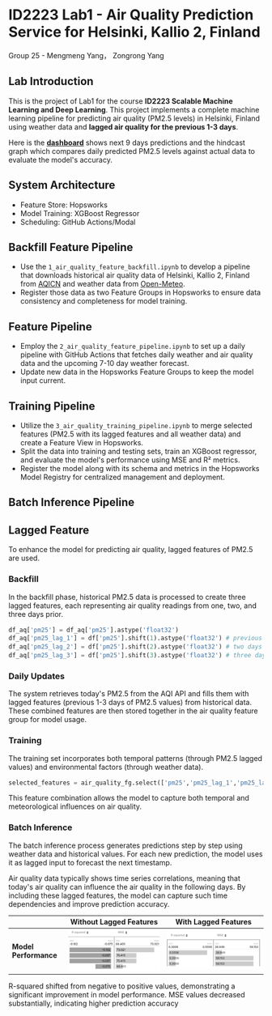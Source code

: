 # ID2223 Lab1 - Air Quality Prediction Service for Helsinki, Kallio 2, Finland 
Group 25 - Mengmeng Yang， Zongrong Yang

## Lab Introduction
This is the project of Lab1 for the course **ID2223 Scalable Machine Learning and Deep Learning**. This project implements a complete machine learning pipeline for predicting air quality (PM2.5 levels) in Helsinki, Finland using weather data and **lagged air quality for the previous 1-3 days**.

Here is the **[dashboard](https://lemongooo.github.io/mlfs-book/air-quality/)** shows next 9 days predictions and the hindcast graph which compares daily predicted PM2.5 levels against actual data to evaluate the model's accuracy.

## System Architecture
- Feature Store: Hopsworks
- Model Training: XGBoost Regressor
- Scheduling: GitHub Actions/Modal

## Backfill Feature Pipeline
   - Use the  `1_air_quality_feature_backfill.ipynb` to develop a pipeline that downloads historical air quality data of Helsinki, Kallio 2, Finland from [AQICN](https://aqicn.org) and weather data from [Open-Meteo](https://open-meteo.com).
   - Register those data as two Feature Groups in Hopsworks to ensure data consistency and completeness for model training.

## Feature Pipeline
   - Employ the `2_air_quality_feature_pipeline.ipynb` to set up a daily pipeline with GitHub Actions that fetches daily weather and air quality data and the upcoming 7-10 day weather forecast. 
   - Update new data in the Hopsworks Feature Groups to keep the model input current.

## Training Pipeline
   - Utilize the `3_air_quality_training_pipeline.ipynb` to merge selected features (PM2.5 with its lagged features and all weather data) and create a Feature View in Hopsworks.
   - Split the data into training and testing sets, train an XGBoost regressor, and evaluate the model's performance using MSE and R² metrics.
   - Register the model along with its schema and metrics in the Hopsworks Model Registry for centralized management and deployment.


## Batch Inference Pipeline






## Lagged Feature
To enhance the model for predicting air quality, lagged features of PM2.5 are used.
### Backfill
In the backfill phase, historical PM2.5 data is processed to create three lagged features, each representing air quality readings from one, two, and three days prior.
```python
df_aq['pm25'] = df_aq['pm25'].astype('float32')
df_aq['pm25_lag_1'] = df['pm25'].shift(1).astype('float32') # previous day
df_aq['pm25_lag_2'] = df['pm25'].shift(2).astype('float32') # two days ago
df_aq['pm25_lag_3'] = df['pm25'].shift(3).astype('float32') # three days ago
```
### Daily Updates
The system retrieves today's PM2.5 from the AQI API and fills them with lagged features (previous 1-3 days of PM2.5 values) from historical data. These combined features are then stored together in the air quality feature group for model usage.

### Training
The training set incorporates both temporal patterns (through PM2.5 lagged values) and environmental factors (through weather data).
```python
selected_features = air_quality_fg.select(['pm25','pm25_lag_1','pm25_lag_2','pm25_lag_3']).join(weather_fg.select_all())
```
This feature combination allows the model to capture both temporal and meteorological influences on air quality.

### Batch Inference
The batch inference process generates predictions step by step using weather data and historical values. For each new prediction, the model uses it as lagged input to forecast the next timestamp.


Air quality data typically shows time series correlations, meaning that today's air quality can influence the air quality in the following days. By including these lagged features, the model can capture such time dependencies and improve prediction accuracy.

| | Without Lagged Features | With Lagged Features |
|---|---|---|
| **Model Performance** | ![image](without_lagged.png)| ![image](with_lagged.png) |

R-squared shifted from negative to positive values, demonstrating a significant improvement in model performance. MSE values decreased substantially, indicating higher prediction accuracy